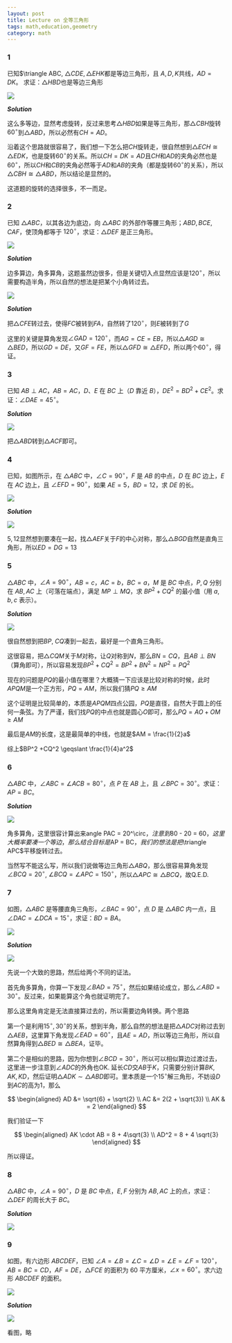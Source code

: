 ```yaml
---
layout: post
title: Lecture on 全等三角形
tags: math,education,geometry
category: math
---
```


### 1

已知$\triangle ABC, $\triangle CDE, \triangle EHK$都是等边三角形，且
$A,D,K$共线，$AD = DK$。 求证：$\triangle HBD$也是等边三角形

![](https://crsando.github.io/images/2025-07-16/A-001.png)

***Solution***

这么多等边，显然考虑旋转，反过来思考$\triangle HBD$如果是等三角形，那$\triangle CBH$旋转$60^\circ$到$\triangle ABD$，所以必然有$CH = AD$。

沿着这个思路就很容易了，我们想一下怎么把$CH$旋转走，很自然想到$\triangle ECH \cong \triangle EDK$，也是旋转$60^\circ$的关系。所以$CH = DK = AD$且$CH$和$AD$的夹角必然也是$60^\circ$，所以$CH$和$CB$的夹角必然等于$AD$和$AB$的夹角（都是旋转$60^\circ$的关系），所以$\triangle CBH \cong \triangle ABD$，所以结论是显然的。

这道题的旋转的选择很多，不一而足。

### 2

已知 $\triangle ABC$，以其各边为底边，向 $\triangle ABC$ 的外部作等腰三角形；$ABD, BCE, CAF$，使顶角都等于 $120^\circ$，求证：$\triangle DEF$ 是正三角形。

![](https://crsando.github.io/images/2025-07-16/A-002.png)

***Solution***

边多算边，角多算角，这题虽然边很多，但是关键切入点显然应该是$120^\circ$，所以需要构造半角，所以自然的想法是把某个小角转过去。

![](https://crsando.github.io/images/2025-07-16/A-002-Ans.png)

***Solution***

把$\triangle CFE$转过去，使得$FC$被转到$FA$，自然转了$120^\circ$，则$E$被转到了$G$

这里的关键是算角发现$\angle GAD = 120^\circ$，而$AG = CE = EB$，所以$\triangle AGD \cong \triangle BED$，所以$GD = DE$，又$GF = FE$，所以$\triangle GFD \cong \triangle EFD$，所以两个$60^\circ$，得证。

### 3

已知 $AB \perp AC$，$AB = AC$，$D、E$ 在 $BC$ 上（$D$ 靠近 $B$），$DE^2 = BD^2 + CE^2$。求证：$\angle DAE = 45^\circ$。

***Solution***

![](https://crsando.github.io/images/2025-07-16/A-003.png)

把$\triangle ABD$转到$\triangle ACF$即可。

### 4

已知，如图所示，在 $\triangle ABC$ 中，$\angle C = 90^\circ$，$F$ 是 $AB$ 的中点，$D$ 在 $BC$ 边上，$E$ 在 $AC$ 边上，且 $\angle EFD = 90^\circ$，如果 $AE = 5$，$BD = 12$，求 $DE$ 的长。


![](https://crsando.github.io/images/2025-07-16/A-004.png)

***Solution***

![](https://crsando.github.io/images/2025-07-16/A-004-Ans.png)

$5,12$显然想到要凑在一起，找$\triangle AEF$关于$F$的中心对称，那么$\triangle BGD$自然是直角三角形，所以$ED = DG= 13$

### 5

$\triangle ABC$ 中，$\angle A = 90^\circ$，$AB = c$，$AC = b$，$BC = a$，$M$ 是 $BC$ 中点，$P,Q$ 分别在 $AB,AC$ 上（可落在端点），满足 $MP \perp MQ$，求 $BP^2 + CQ^2$ 的最小值（用 $a, b, c$ 表示）。

***Solution***

![](https://crsando.github.io/images/2025-07-16/A-005-Ans.png)

很自然想到把$BP$, $CQ$凑到一起去，最好是一个直角三角形。

这很容易，把$\triangle CQM$关于$M$对称，让$Q$对称到$N$，那么$BN = CQ$，且$AB \perp BN$（算角即可），所以容易发现$BP^2 + CQ^2 = BP^2 + BN^2 = NP^2 = PQ^2$

现在的问题是$PQ$的最小值在哪里？大概猜一下应该是比较对称的时候，此时$APQM$是一个正方形，$PQ = AM$，所以我们猜$PQ \geqslant AM$

这个证明是比较简单的，本质是$APQM$四点公园，$PQ$是直径，自然大于圆上的任何一条弦。为了严谨，我们找$PQ$的中点也就是圆心$O$即可，那么$PQ = AO + OM \geqslant AM$

最后是$AM$的长度，这是最简单的中线，也就是$AM = \frac{1}{2}a$

综上$BP^2 +CQ^2 \geqslant \frac{1}{4}a^2$

### 6

$\triangle ABC$ 中，$\angle ABC = \angle ACB = 80^\circ$，点 $P$ 在 $AB$ 上，且 $\angle BPC = 30^\circ$。求证：$AP = BC$。

***Solution***

![](https://crsando.github.io/images/2025-07-16/A-006-Ans.png)

角多算角，这里很容计算出来angle PAC = 20^\circ$，注意到$80 - 20 = 60$，这里大概率要凑一个等边，那么结合目标是$AP = BC$，我们的想法是把$\triangle APC$平移旋转过去。

当然写不能这么写，所以我们说做等边三角形$\triangle ABQ$，那么很容易算角发现$\angle BCQ = 20^\circ$, $\angle BCQ = \angle APC = 150^\circ$，所以$\triangle APC \cong \triangle BCQ$，故Q.E.D.

### 7

如图，$\triangle ABC$ 是等腰直角三角形，$\angle BAC = 90^\circ$，点 $D$ 是 $\triangle ABC$ 内一点，且 $\angle DAC = \angle DCA = 15^\circ$，求证：$BD = BA$。

![](https://crsando.github.io/images/2025-07-16/A-007.png)

***Solution***

![](https://crsando.github.io/images/2025-07-16/A-007-Ans.png)

先说一个大致的思路，然后给两个不同的证法。

首先角多算角，你算一下发现$\angle BAD = 75^\circ$，然后如果结论成立，那么$\angle ABD = 30^\circ$。反过来，如果能算这个角也就证明完了。

那么这里角肯定是无法直接算过去的，所以需要边角转换。两个思路


第一个是利用$15^\circ, 30^\circ$的关系，想到半角，那么自然的想法是把$\triangle ADC$对称过去到$\triangle AEB$，这里算下角发现$\angle EAD = 60^\circ$，且$AE = AD$，所以等边三角形，所以自然算角得到$\triangle BED \cong \triangle BEA$，证毕。

第二个是相似的思路，因为你想到$\angle BCD = 30^\circ$，所以可以相似算边过渡过去，这里进一步注意到$\angle ADC$的外角也OK. 延长$CD$交$AB$于$K$，只需要分别计算$BK, AK, KD$，然后证明$\triangle ADK \sim \triangle ABD$即可。里本质是一个$15^\circ$解三角形，不妨设$D$到$AC$的高为$1$，那么

$$
\begin{aligned}
    AD &= \sqrt{6} + \sqrt{2} \\
    AC &= 2(2 + \sqrt{3}) \\
    AK & = 2
\end{aligned}
$$

我们验证一下

$$
\begin{aligned}
    AK \cdot AB = 8 + 4\sqrt{3} \\
    AD^2 = 8 + 4 \sqrt{3}
\end{aligned}
$$

所以得证。

### 8

$\triangle ABC$ 中，$\angle A = 90^\circ$，$D$ 是 $BC$ 中点，$E, F$ 分别为 $AB, AC$ 上的点，求证：$\triangle DEF$ 的周长大于 $BC$。

***Solution***

![](https://crsando.github.io/images/2025-07-16/A-008-Ans.png)

### 9

如图，有六边形 $ABCDEF$，已知 $\angle A = \angle B = \angle C = \angle D = \angle E = \angle F = 120^\circ$，$AB = BC = CD$，$AF = DE$，$\triangle FCE$ 的面积为 60 平方厘米，$\angle x = 60^\circ$。求六边形 $ABCDEF$ 的面积。

![](https://crsando.github.io/images/2025-07-16/A-009.png)

***Solution***

![](https://crsando.github.io/images/2025-07-16/A-009-Ans.png)

看图，略